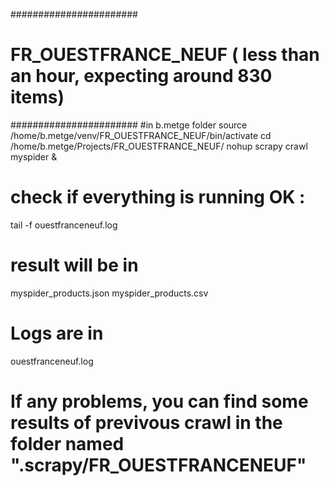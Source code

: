 #######################
# FR_OUESTFRANCE_NEUF  ( less than an hour, expecting around 830 items) 
#######################
#in b.metge folder
source /home/b.metge/venv/FR_OUESTFRANCE_NEUF/bin/activate
cd /home/b.metge/Projects/FR_OUESTFRANCE_NEUF/
nohup scrapy crawl myspider &
# check if everything is running OK :
tail -f ouestfranceneuf.log
# result will be in 
myspider_products.json
myspider_products.csv
# Logs are in 
ouestfranceneuf.log

# If any problems, you can find some results of previvous crawl in the folder named ".scrapy/FR_OUESTFRANCENEUF"
